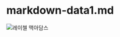 # markdown-data1.md

![레이첼 맥아담스](https://d2u3dcdbebyaiu.cloudfront.net/uploads/atch_img/697/f589966442c2f93055337e557a8e1d46_res.jpeg)  
